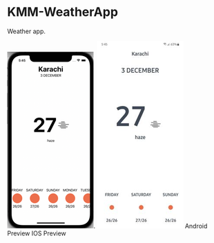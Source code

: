 # KMM-WeatherApp
Weather app.

![](preview-ios3.png).  ![](preview-android3.jpg)
Android Preview           IOS Preview

